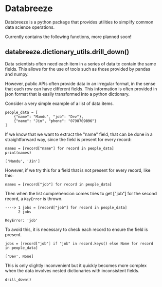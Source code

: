 # Databreeze

Databreeze is a python package that provides utilities to simplify common data science operations.

Currently contains the following functions, more planned soon!

## databreeze.dictionary_utils.drill_down()

Data scientists often need each item in a series of data to contain the same fields. This allows for the use of tools such as those provided by pandas and numpy.

However, public APIs often provide data in an irregular format, in the sense that each row can have different fields. This information is often provided in json format that is easily transformed into a python dictionary.  

Consider a very simple example of a list of data items. 

```
people_data = [
    {"name": "Mandu", "job": "Dev"}, 
    {"name": "Jin", "phone": "0798709896"}
]
```

If we know that we want to extract the "name" field, that can be done in a straightforward way, since the field is present for every record: 

```
names = [record["name"] for record in people_data]
print(names)
```


```
['Mandu', 'Jin']
```



However, if we try this for a field that is not present for every record, like this: 


```
names = [record["job"] for record in people_data]
```
Then when the list comprehension comes tries to get ["job"] for the second record, a `KeyError` is thrown. 

```
----> 1 jobs = [record["job"] for record in people_data]
      2 jobs

KeyError: 'job'
```

To avoid this, it is necessary to check each record to ensure the field is present. 

``` 
jobs = [record["job"] if "job" in record.keys() else None for record in people_data]
```

``` 
['Dev', None]
``` 

This is only slightly inconvenient but it quickly becomes more complex when the data involves nested dictionaries with inconsistent fields. 

`drill_down()`

